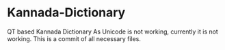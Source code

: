 Kannada-Dictionary
==================

QT based Kannada Dictionary
As Unicode is not working, currently it is not working. This is a commit of all necessary files.
